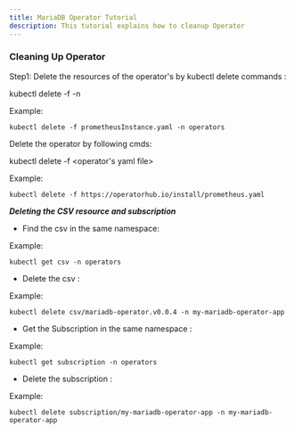 ```yaml
---
title: MariaDB Operator Tutorial
description: This tutorial explains how to cleanup Operator
---
```



### Cleaning Up Operator


Step1: Delete the resources of the operator's by kubectl delete commands :

 kubectl delete -f <yaml file to create instance of the operator> -n <namespace>
 
 Example:
 
 ```
 kubectl delete -f prometheusInstance.yaml -n operators
 ```

 
 Delete the operator by following cmds:
 
 kubectl delete -f <operator's yaml file>
 
 Example:
 
 ```
 kubectl delete -f https://operatorhub.io/install/prometheus.yaml
 ```


***Deleting the CSV resource and subscription***

- Find the csv in the same namespace:

Example:

```
kubectl get csv -n operators
```

- Delete the csv :

Example:

```
kubectl delete csv/mariadb-operator.v0.0.4 -n my-mariadb-operator-app
```

- Get the Subscription in the same namespace :

Example:

```
kubectl get subscription -n operators
```

- Delete the subscription :

Example:

```
kubectl delete subscription/my-mariadb-operator-app -n my-mariadb-operator-app
```


